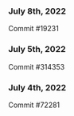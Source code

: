 ### July 8th, 2022

Commit #19231

### July 5th, 2022

Commit #314353


### July 4th, 2022

Commit #72281

